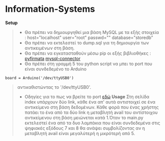 # Information-Systems
**Setup**
> - Θα πρέπει να δημιουργηθεί μια βάση MySQL με τα εξής στοιχεία :
    host="localhost"
    user="root"
    passwd="" 
    database="storedb"
> - Θα πρέπει να εκτελεστεί το dump.sql για τη δημιουργία των αντικειμένων στη βάση.
> - Θα πρέπει να εγκατασταθούν μέσω pip οι εξής βιβλιοθήκες :
>   [pyfirmata](https://pypi.org/project/pyFirmata/)
>   [mysql-connector](https://pypi.org/project/mysql-connector/)
> - Θα πρέπει στη γραμμή 5 του python script να μπει το port που είναι συνδεδεμένο το Arduino
```
board = Arduino('/dev/ttyUSB0')
```
>   αντικαθιστώντας το '/dev/ttyUSB0'.
> - Οδηγίες για το πως να βρείτε το port [εδώ](https://www.swarthmore.edu/NatSci/echeeve1/Class/E02/Lab01/PortID.html)
**Usage**
>   Στη σελίδα index υπάρχουν δύο link, κάθε ένα απ' αυτά αντιστοιχεί σε ένα αντικείμενο στη     βάση δεδομένων. Κάθε φορά που ένας χρήστης πατάει το ένα από τα δύο link η μεταβλητή         avail του αντίστοιχου αντικείμενου στη βάση μειώνεται κατά 1.Όταν το main.py εκτελεστεί      ένα από τα δυο λαμπάκια που είναι συνδεδεμένα στις ψηφιακές εξόδους 7 και 8 θα ανάψει        συμβολίζοντας αν η μεταβλητή avail είναι μεγαλύτερή η μικρότερή από 5.

